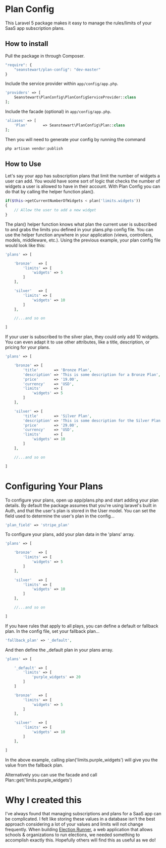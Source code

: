 # Plan Config

This Laravel 5 package makes it easy to manage the rules/limits of your SaaS app subscription plans.

## How to install

Pull the package in through Composer.

```js
"require": {
    "seanstewart/plan-config": "dev-master"
}
```

Include the service provider within `app/config/app.php`.

```php
'providers' => [
    Seanstewart\PlanConfig\PlanConfigServiceProvider::class
];
```

Include the facade (optional) in `app/config/app.php`.

```php
'aliases' => [
    'Plan'       => Seanstewart\PlanConfig\Plan::class
];
```

Then you will need to generate your config by running the command

```js
php artisan vendor:publish
```

## How to Use

Let's say your app has subscription plans that limit the number of widgets a user can add. You would have some sort of logic that checks the number of widgets a user is allowed to have in their account. With Plan Config you can do that by calling the helper function plan().

```php
if($this->getCurrentNumberOfWidgets < plan('limits.widgets'))
{
    // Allow the user to add a new widget
}
```

The plan() helper function knows what plan the current user is subscribed to and grabs the limits you defined in your plans.php config file. You can use the helper function anywhere in your application (views, controllers, models, middleware, etc.). Using the previous example, your plan config file would look like this:

```php
'plans' => [

    'bronze'   => [
        'limits' => [
            'widgets' => 5
        ]
    ],

    'silver'   => [
        'limits' => [
            'widgets' => 10
        ]
    ],

    //...and so on

]
```

If your user is subscribed to the silver plan, they could only add 10 widgets. You can even adapt it to use other attributes, like a title, description, or pricing for your plans.

```php
'plans' => [

    'bronze' => [
        'title'       => 'Bronze Plan',
        'description' => 'This is some description for a Bronze Plan',
        'price'       => '19.00',
        'currency'    => 'USD',
        'limits'      => [
            'widgets' => 5
        ]
    ],

    'silver' => [
        'title'       => 'Silver Plan',
        'description' => 'This is some description for the Silver Plan',
        'price'       => '29.00',
        'currency'    => 'USD',
        'limits'      => [
            'widgets' => 10
        ]
    ],

    //...and so on

]
```

# Configuring Your Plans

To configure your plans, open up app/plans.php and start adding your plan details. By default the package assumes that you're using laravel's built in Auth, and that the user's plan is stored in the User model. You can set the field used to determine the user's plan in the config...

```php
'plan_field' => 'stripe_plan'
```

To configure your plans, add your plan data in the 'plans' array.

```php
'plans' => [

    'bronze'   => [
        'limits' => [
            'widgets' => 5
        ]
    ],

    'silver'   => [
        'limits' => [
            'widgets' => 10
        ]
    ],

    //...and so on

]
```

If you have rules that apply to all plays, you can define a default or fallback plan. In the config file, set your fallback plan...

```php
'fallback_plan' => '_default',
```

And then define the _default plan in your plans array.

```php
'plans' => [

    '_default' => [
        'limits' => [
            'purple_widgets' => 20
        ]
    ]

    'bronze'   => [
        'limits' => [
            'widgets' => 5
        ]
    ],

    'silver'   => [
        'limits' => [
            'widgets' => 10
        ]
    ],

]
```

In the above example, calling plan('limits.purple_widgets') will give you the value from the fallback plan.

Alternatively you can use the facade and call Plan::get('limits.purple_widgets')

# Why I created this

I've always found that managing subscriptions and plans for a SaaS app can be complicated. I felt like storing these values in a database isn't the best approach considering a lot of your values and limits will not change frequently. When building [Election Runner](https://electionrunner.com), a web application that allows schools & organizations to run elections, we needed something to accomplish exactly this. Hopefully others will find this as useful as we do!

